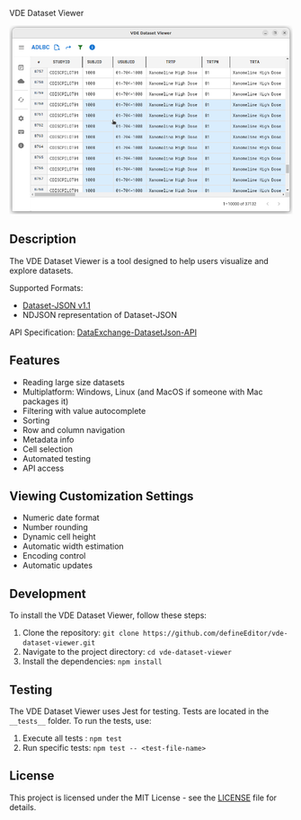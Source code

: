 VDE Dataset Viewer

![VDE Dataset Viewer](./assets/datasetView.png)

## Description
The VDE Dataset Viewer is a tool designed to help users visualize and explore datasets.

Supported Formats:
* [Dataset-JSON v1.1](https://github.com/cdisc-org/DataExchange-DatasetJson)
* NDJSON representation of Dataset-JSON

API Specification: [DataExchange-DatasetJson-API](https://github.com/cdisc-org/DataExchange-DatasetJson-API)

## Features
* Reading large size datasets
* Multiplatform: Windows, Linux (and MacOS if someone with Mac packages it)
* Filtering with value autocomplete
* Sorting
* Row and column navigation
* Metadata info
* Cell selection
* Automated testing
* API access

## Viewing Customization Settings
* Numeric date format
* Number rounding
* Dynamic cell height
* Automatic width estimation
* Encoding control
* Automatic updates

## Development
To install the VDE Dataset Viewer, follow these steps:
1. Clone the repository: `git clone https://github.com/defineEditor/vde-dataset-viewer.git`
2. Navigate to the project directory: `cd vde-dataset-viewer`
3. Install the dependencies: `npm install`

## Testing
The VDE Dataset Viewer uses Jest for testing. Tests are located in the `__tests__` folder. To run the tests, use:
1. Execute all tests : `npm test`
2. Run specific tests: `npm test -- <test-file-name>`

## License
This project is licensed under the MIT License - see the [LICENSE](LICENSE) file for details.
